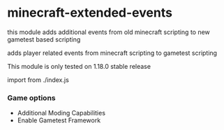 minecraft-extended-events
========================

this module adds additional events from old minecraft scripting to new gametest based scripting

adds player related events from minecraft scripting to gametest scripting

This module is only tested on 1.18.0 stable release

import from ./index.js
<!-- 
`npm i minecraft-extended-events`

current working version with @types/mojang-minecraft@0.1.1

### add the data transfer entity to your behaviour pack entities folder.
* `cp node_modules/minecraft-extended-events/entities/data_json.json entities`

### add the event created from old minecraft scripting to your behaviour pack scripts.

* run execute the following command\
`cp node_modules/minecraft-extended-events/scripts/server/minecraft-extended-events.js scripts/server`\
make sure this file is not overwritten or deleted

### usage

* `import { World } from "minecraft-extended-events"` to use `World.events.[event].subscribe()` to listen for additional scripting events
* `import { Events } from "minecraft-extended-events"` for extended event definitions (also includes vanilla events)
 -->
 
 ### Game options
 * Additional Moding Capabilities
 * Enable Gametest Framework
